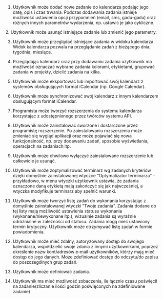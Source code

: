 1. Użytkownik może dodać nowe zadanie do kalendarza podając jego datę, opis i czas trwania. Podczas dodawania zadania istnieje możliwość ustawienia opcji przypomnień (email, sms, gadu-gadu) oraz różnych innych parametrów wydarzenia, np. ustawić je jako cykliczne.

2. Użytkownik może usunąć istniejące zadanie lub zmienić jego parametry.

3. Użytkownik może przeglądać istniejące zadania w widoku kalendarza. Widok kalendarza pozwala na przeglądanie zadań z bieżącego dnia, tygodnia, miesiąca. 

4. Przeglądając kalendarz oraz przy dodawaniu zadania użytkownik ma możliwość oznaczać wybrane zadania kolorami, etykietami, grupować zadania w projekty, dzielić zadania na kilka.

5. Użytkownik może eksportować lub importować swój kalendarz z systemów obsługujących format iCalendar (np. Google Calendar).

6. Użytkownik może synchronizować swój kalendarz z innym kalendarzem obsługującym format iCalendar.

7. Programista może tworzyć rozszerzenia do systemu kalendarza korzystając z udostępnionego przez twórców systemu API.

8. Użytkownik może zainstalować sworzone i dostarczone przez programistę rozszerzenie. Po zainstalowaniu rozszerzenia może zmieniać się wygląd aplikacji oraz może pojawiać się nowa funkcjonalność, np. przy dodawaniu zadań, sposobie wyświetlania, operacjach na zadaniach itp.

9. Użytkownik może chwilowo wyłączyć zainstalowane rozszerzenie lub całkowicie je usunąć.

10. Użytkownik może zoptymalizować terminarz wg zadanych kryteriów dzięki domyślnie zainstalowanej wtyczce "Optymalizator terminarza" - przykładowo, w menu wtyczki użytkownik ustawia, że zadania oznaczone daną etykietą mają zakończyć się jak najwcześniej, a wtyczka modyfikuje terminarz aby spełnić warunki.

11. Użytkownik może tworzyć listę zadań do wykonania korzystając z domyślnie zainstalowanej wtyczki "Twoje zadania". Zadania dodane do tej listy mają możliwość ustawienia statusu wykonania (wykonane/niewykonane itp.), wizualnie zadania są wyraźnie odróżnialne w zależności od statusu. Zadania mogą mieć ustawiony termin krytyczny. Użytkownik może otrzymywać listę zadań w formie powiadomienia.

12. Użytkownik może mieć zdalny, autoryzowany dostęp do swojego kalendarza, współdzielić swoje zdania z innymi użytkownikami, poprzez określenie nazw kont/adresów e-mail użytkowników, którzy mają mieć dostęp do jego danych. Może zdefiniować dostęp do odczytu/do zapisu do poszczególnych grup zadań.

13. Użytkownik może definiować zadania.

14. Użytkownik ma mieć możliwość zobaczenia, ile łącznie czasu poświęcił na zadanie(zliczanie ilości godzin poświęconych na zdefiniowane zadanie)